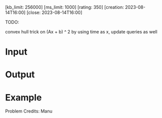 [kb_limit: 256000]
[ms_limit: 1000]
[rating: 350]
[creation: 2023-08-14T16:00]
[close: 2023-08-14T16:00]

TODO: 

convex hull trick on (Ax + b) ^ 2 by using time as x, update queries as well

# Input
# Output

# Example


Problem Credits: Manu
